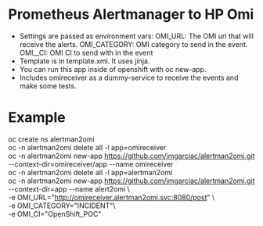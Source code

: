 # Prometheus Alertmanager to HP Omi

 - Settings are passed as environment vars:
        OMI_URL: The OMI url that will receive the alerts.
        OMI_CATEGORY: OMI category to send in the event.
        OMI__CI: OMI CI to send with in the event 
 - Template is in template.xml. It uses jinja.
 - You can run this app inside of openshift with oc new-app.
 - Includes omireceiver as a dummy-service to receive the events and make some tests.

# Example
oc create ns alertman2omi  
oc -n alertman2omi delete all -l app=omireceiver  
oc -n alertman2omi new-app https://github.com/jmgarciac/alertman2omi.git --context-dir=omireceiver/app --name omireceiver  
oc -n alertman2omi delete all -l app=alertman2omi  
oc -n alertman2omi new-app https://github.com/jmgarciac/alertman2omi.git --context-dir=app --name alert2omi \  
-e OMI_URL="http://omireceiver.alertman2omi.svc:8080/post" \  
-e OMI_CATEGORY="INCIDENT"\  
-e OMI_CI="OpenShift_POC"  


